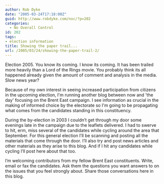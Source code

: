 ```yaml
---
author: Rob Dyke
date: "2005-03-24T17:18:00Z"
guid: http://www.robdyke.com/noc/?p=202
categories:
  - No Overall Control
id: 202
tags:
- election information
title: Showing the paper trail...
url: /2005/03/24/showing-the-paper-trail-2/
---
```

Election 2005. You know its coming. I know its coming. It has been trailed more heavily than a Lord of the Rings movie. You probably think its all happened already given the amount of comment and analysis in the media. Slow news year?

Because of my own interest in seeing increased participation from citizens in the upcoming election, I'm running another blog between now and 'the day' focusing on the Brent East campaign. I see information as crucial in the making of informed choice by the electorate so I'm going to be propagating what comes from the candidates standing in this constituency.

During the by-election in 2003 I couldn’t get through my door some evenings late in the campaign due to the leaflets delivered. I had to swerve to hit, erm, miss several of the candidates while cycling around the area that September. For this general election I’ll be scanning and posting all the materials that come through the door. I’ll also try and post news articles and other materials as they arise to this blog. And if I hit any candidates while cycling I’ll post here about that too.

I’m welcoming contributors from my fellow Brent East constituents. Write, email or fax the candidates. Ask them the questions you want answers to on the issues that you feel strongly about. Share those conversations here in this blog.